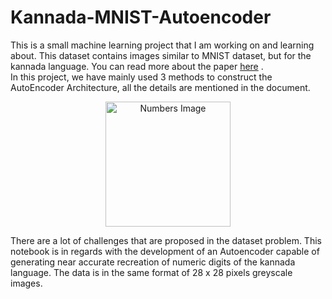 # Kannada-MNIST-Autoencoder
This is a small machine learning project that I am working on and learning about. This dataset contains images similar to MNIST dataset, but for the kannada language. You can read more about the paper [here](https://www.kaggle.com/datasets/higgstachyon/kannada-mnist) .<br>
In this project, we have mainly used 3 methods to construct the AutoEncoder Architecture, all the details are mentioned in the document.
<p align='center'>
<img src='https://2.bp.blogspot.com/-e13ee8EcKxU/Wl7dQ32q44I/AAAAAAAAAB4/um6EcQ9gq0YL9un_WWQNpw_d_uTvrDpBgCLcBGAs/s1600/numbers-kannada1.jpg' alt='Numbers Image' height="200"/>
</p>
There are a lot of challenges that are proposed in the dataset problem. This notebook is in regards with the development of an Autoencoder capable of generating near accurate recreation of numeric digits of the kannada language. The data is in the same format of 28 x 28 pixels greyscale images.
